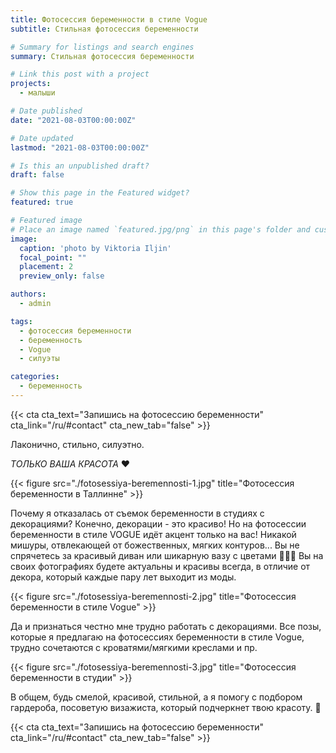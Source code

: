 ```yaml
---
title: Фотосессия беременности в стиле Vogue
subtitle: Стильная фотосессия беременности

# Summary for listings and search engines
summary: Стильная фотосессия беременности

# Link this post with a project
projects: 
  - малыши

# Date published
date: "2021-08-03T00:00:00Z"

# Date updated
lastmod: "2021-08-03T00:00:00Z"

# Is this an unpublished draft?
draft: false

# Show this page in the Featured widget?
featured: true

# Featured image
# Place an image named `featured.jpg/png` in this page's folder and customize its options here.
image:
  caption: 'photo by Viktoria Iljin'
  focal_point: ""
  placement: 2
  preview_only: false

authors:
  - admin

tags:
  - фотосессия беременности
  - беременность
  - Vogue
  - силуэты

categories:
  - беременность
---
```

{{< cta cta_text="Запишись на фотосессию беременности" cta_link="/ru/#contact" cta_new_tab="false" >}}

Лаконично, стильно, силуэтно. 

_ТОЛЬКО ВАША КРАСОТА_ ❤️

{{< figure src="./fotosessiya-beremennosti-1.jpg" title="Фотосессия беременности в Таллинне" >}}

Почему я отказалась от съемок беременности в студиях с декорациями? 
Конечно, декорации - это красиво! Но на фотосессии беременности в стиле VOGUE идёт акцент только на вас! Никакой мишуры, отвлекающей от божественных, мягких контуров... Вы не спрячетесь за красивый диван или шикарную вазу с цветами 🤷🏼‍♀️ Вы на своих фотографиях будете актуальны и красивы всегда, в отличие от декора, который каждые пару лет выходит из моды. 

{{< figure src="./fotosessiya-beremennosti-2.jpg" title="Фотосессия беременности в стиле Vogue" >}}

Да и признаться честно мне трудно работать с декорациями. Все позы, которые я предлагаю на фотосессиях беременности в стиле Vogue, трудно сочетаются с кроватями/мягкими креслами и пр.

{{< figure src="./fotosessiya-beremennosti-3.jpg" title="Фотосессия беременности в студии" >}}

В общем, будь смелой, красивой, стильной, а я помогу с подбором гардероба, посоветую визажиста, который подчеркнет твою красоту. 🥰 

{{< cta cta_text="Запишись на фотосессию беременности" cta_link="/ru/#contact" cta_new_tab="false" >}}